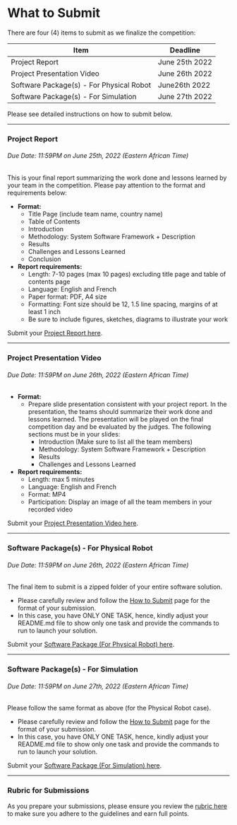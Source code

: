 # What to Submit

There are four (4) items to submit as we finalize the competition:

|  Item | Deadline    |
| ------------- | ----------- |
|  Project Report  | June 25th 2022     |
|  Project Presentation Video  | June 26th 2022   |
|  Software Package(s) - For Physical Robot  | June26th 2022   |
|  Software Package(s) - For Simulation  | June 27th 2022   |

Please see detailed instructions on how to submit below.


***

### Project Report
###### Due Date: 11:59PM on June 25th, 2022 (Eastern African Time)

This is your final report summarizing the work done and lessons learned by your team in the competition. Please pay attention to the format and requirements below:

- **Format:**
    - Title Page (include team name, country name)
    - Table of Contents
    - Introduction
    - Methodology: System Software Framework + Description
    - Results
    - Challenges and Lessons Learned
    - Conclusion
- **Report requirements:**
    - Length: 7-10 pages (max 10 pages) excluding title page and table of contents page
    - Language: English and French
    - Paper format: PDF, A4 size
    - Formatting: Font size should be 12, 1.5 line spacing, margins of at least 1 inch
    - Be sure to include figures, sketches, diagrams to illustrate your work

Submit your [Project Report here](https://forms.gle/mLstEYxUhDfXRe3v8).

*** 

### Project Presentation Video
###### Due Date: 11:59PM on June 26th, 2022 (Eastern African Time)

- **Format:**
    - Prepare slide presentation consistent with your project report. In the presentation, the teams should summarize their work done and lessons learned. The presentation will be played on the final competition day and be evaluated by the judges.
    The following sections must be in your slides:
        - Introduction (Make sure to list all the team members)
        - Methodology: System Software Framework + Description
        - Results
        - Challenges and Lessons Learned
- **Report requirements:**
    - Length: max 5 minutes
    - Language: English and French
    - Format: MP4
    - Participation: Display an image of all the team members in your recorded video

Submit your [Project Presentation Video here](https://forms.gle/ofoRbEXgdoL9rR1d7).

***

### Software Package(s) - For Physical Robot
###### Due Date: 11:59PM on June 26th, 2022 (Eastern African Time)

The final item to submit is a zipped folder of your entire software solution. 

- Please carefully review and follow the [How to Submit](/competition-instructions/phase-2/how-to-submit/) page for the format of your submission. 
- In this case, you have ONLY ONE TASK, hence, kindly adjust your README.md file to show only one task and provide the commands to run to launch your solution.

Submit your [Software Package (For Physical Robot) here](https://forms.gle/ofoRbEXgdoL9rR1d7).

***

### Software Package(s) - For Simulation
###### Due Date: 11:59PM on June 27th, 2022 (Eastern African Time)

Please follow the same format as above (for the Physical Robot case).

- Please carefully review and follow the [How to Submit](competition-instructions/phase-1/how-to-submit/) page for the format of your submission. 
- In this case, you have ONLY ONE TASK, hence, kindly adjust your README.md file to show only one task and provide the commands to run to launch your solution.

Submit your [Software Package (For Simulation) here](https://forms.gle/95ECZX54Kvxj84sc7).

***


### Rubric for Submissions

As you prepare your submissions, please ensure you review the [rubric here](https://docs.google.com/document/d/1WsPKbdURG5q_aXPjr_nJi1hkg1AKfAI3hYJMhd56yss/edit?usp=sharing) to make sure you adhere to the guidelines and earn full points.
